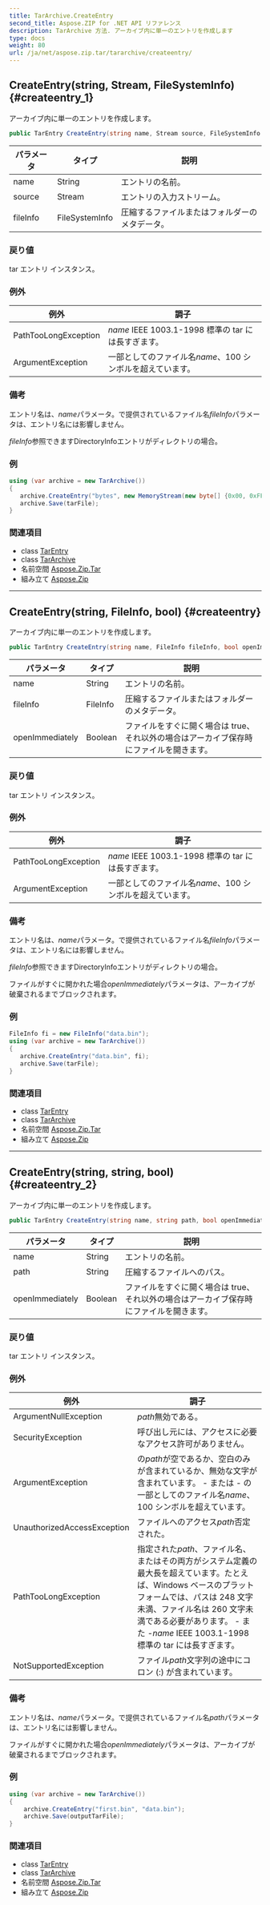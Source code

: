 ```yaml
---
title: TarArchive.CreateEntry
second_title: Aspose.ZIP for .NET API リファレンス
description: TarArchive 方法. アーカイブ内に単一のエントリを作成します
type: docs
weight: 80
url: /ja/net/aspose.zip.tar/tararchive/createentry/
---
```

## CreateEntry(string, Stream, FileSystemInfo) {#createentry_1}

アーカイブ内に単一のエントリを作成します。

```csharp
public TarEntry CreateEntry(string name, Stream source, FileSystemInfo fileInfo = null)
```

| パラメータ | タイプ | 説明 |
| --- | --- | --- |
| name | String | エントリの名前。 |
| source | Stream | エントリの入力ストリーム。 |
| fileInfo | FileSystemInfo | 圧縮するファイルまたはフォルダーのメタデータ。 |

### 戻り値

tar エントリ インスタンス。

### 例外

| 例外 | 調子 |
| --- | --- |
| PathTooLongException | *name* IEEE 1003.1-1998 標準の tar には長すぎます。 |
| ArgumentException | 一部としてのファイル名*name*、100 シンボルを超えています。 |

### 備考

エントリ名は、*name*パラメータ。で提供されているファイル名*fileInfo*パラメータは、エントリ名には影響しません。

*fileInfo*参照できますDirectoryInfoエントリがディレクトリの場合。

### 例

```csharp
using (var archive = new TarArchive())
{
   archive.CreateEntry("bytes", new MemoryStream(new byte[] {0x00, 0xFF}));
   archive.Save(tarFile);
}
```

### 関連項目

* class [TarEntry](../../tarentry/)
* class [TarArchive](../)
* 名前空間 [Aspose.Zip.Tar](../../tararchive/)
* 組み立て [Aspose.Zip](../../../)

---

## CreateEntry(string, FileInfo, bool) {#createentry}

アーカイブ内に単一のエントリを作成します。

```csharp
public TarEntry CreateEntry(string name, FileInfo fileInfo, bool openImmediately = false)
```

| パラメータ | タイプ | 説明 |
| --- | --- | --- |
| name | String | エントリの名前。 |
| fileInfo | FileInfo | 圧縮するファイルまたはフォルダーのメタデータ。 |
| openImmediately | Boolean | ファイルをすぐに開く場合は true、それ以外の場合はアーカイブ保存時にファイルを開きます。 |

### 戻り値

tar エントリ インスタンス。

### 例外

| 例外 | 調子 |
| --- | --- |
| PathTooLongException | *name* IEEE 1003.1-1998 標準の tar には長すぎます。 |
| ArgumentException | 一部としてのファイル名*name*、100 シンボルを超えています。 |

### 備考

エントリ名は、*name*パラメータ。で提供されているファイル名*fileInfo*パラメータは、エントリ名には影響しません。

*fileInfo*参照できますDirectoryInfoエントリがディレクトリの場合。

ファイルがすぐに開かれた場合*openImmediately*パラメータは、アーカイブが破棄されるまでブロックされます。

### 例

```csharp
FileInfo fi = new FileInfo("data.bin");
using (var archive = new TarArchive())
{
   archive.CreateEntry("data.bin", fi);
   archive.Save(tarFile);
}
```

### 関連項目

* class [TarEntry](../../tarentry/)
* class [TarArchive](../)
* 名前空間 [Aspose.Zip.Tar](../../tararchive/)
* 組み立て [Aspose.Zip](../../../)

---

## CreateEntry(string, string, bool) {#createentry_2}

アーカイブ内に単一のエントリを作成します。

```csharp
public TarEntry CreateEntry(string name, string path, bool openImmediately = false)
```

| パラメータ | タイプ | 説明 |
| --- | --- | --- |
| name | String | エントリの名前。 |
| path | String | 圧縮するファイルへのパス。 |
| openImmediately | Boolean | ファイルをすぐに開く場合は true、それ以外の場合はアーカイブ保存時にファイルを開きます。 |

### 戻り値

tar エントリ インスタンス。

### 例外

| 例外 | 調子 |
| --- | --- |
| ArgumentNullException | *path*無効である。 |
| SecurityException | 呼び出し元には、アクセスに必要なアクセス許可がありません。 |
| ArgumentException | の*path*が空であるか、空白のみが含まれているか、無効な文字が含まれています。 - または - の一部としてのファイル名*name*、100 シンボルを超えています。 |
| UnauthorizedAccessException | ファイルへのアクセス*path*否定された。 |
| PathTooLongException | 指定された*path*、ファイル名、またはその両方がシステム定義の最大長を超えています。たとえば、Windows ベースのプラットフォームでは、パスは 248 文字未満、ファイル名は 260 文字未満である必要があります。 - また -*name* IEEE 1003.1-1998 標準の tar には長すぎます。 |
| NotSupportedException | ファイル*path*文字列の途中にコロン (:) が含まれています。 |

### 備考

エントリ名は、*name*パラメータ。で提供されているファイル名*path*パラメータは、エントリ名には影響しません。

ファイルがすぐに開かれた場合*openImmediately*パラメータは、アーカイブが破棄されるまでブロックされます。

### 例

```csharp
using (var archive = new TarArchive())
{
    archive.CreateEntry("first.bin", "data.bin");
    archive.Save(outputTarFile);
}
```

### 関連項目

* class [TarEntry](../../tarentry/)
* class [TarArchive](../)
* 名前空間 [Aspose.Zip.Tar](../../tararchive/)
* 組み立て [Aspose.Zip](../../../)


